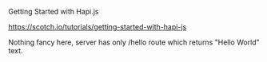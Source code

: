 Getting Started with Hapi.js

https://scotch.io/tutorials/getting-started-with-hapi-js

Nothing fancy here, server has only /hello route which returns "Hello World" text.


